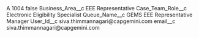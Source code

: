 <?xml version="1.0" encoding="UTF-8"?>
<CustomMetadata xmlns="http://soap.sforce.com/2006/04/metadata" xmlns:xsi="http://www.w3.org/2001/XMLSchema-instance" xmlns:xsd="http://www.w3.org/2001/XMLSchema">
    <label>A 1004</label>
    <protected>false</protected>
    <values>
        <field>Business_Area__c</field>
        <value xsi:type="xsd:string">EEE Representative</value>
    </values>
    <values>
        <field>Case_Team_Role__c</field>
        <value xsi:type="xsd:string">Electronic Eligibility Specialist</value>
    </values>
    <values>
        <field>Queue_Name__c</field>
        <value xsi:type="xsd:string">GEMS EEE Representative Manager</value>
    </values>
    <values>
        <field>User_Id__c</field>
        <value xsi:type="xsd:string">siva.thimmannagari@capgemini.com</value>
    </values>
    <values>
        <field>email__c</field>
        <value xsi:type="xsd:string">siva.thimmannagari@capgemini.com</value>
    </values>
</CustomMetadata>
